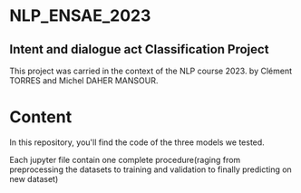 # NLP_ENSAE_2023
## Intent and dialogue act Classification Project

This project was carried in the context of the NLP course 2023.
by Clément TORRES and Michel DAHER MANSOUR.

# Content

In this  repository, you'll find the code of the three models we tested. 

Each jupyter file contain one complete procedure(raging from preprocessing the datasets to training and validation to finally predicting on new dataset)
